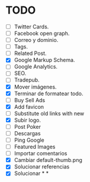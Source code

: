 # TODO
- [ ] Twitter Cards.
- [ ] Facebook open graph.
- [ ] Correo y dominio.
- [ ] Tags.
- [ ] Related Post.
- [x] Google Markup Schema.
- [ ] Google Analytics.
- [ ] SEO.
- [ ] Tradepub.
- [x] Mover imágenes.
- [x] Terminar de formatear todo.
- [ ] Buy Sell Ads
- [x] Add favicon
- [ ] Substitute old links with new
- [x] Subir logo.
- [ ] Post Poker
- [ ] Descargas
- [ ] Ping Google
- [ ] Featured Images
- [ ] Importar comentarios
- [x] Cambiar default-thumb.png
- [x] Solucionar referencias
- [x] Solucionar * *
